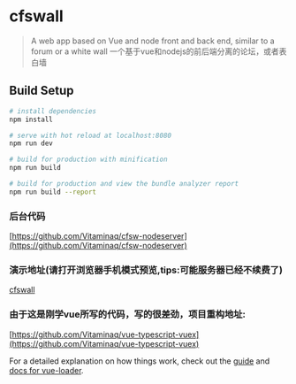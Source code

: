 # cfswall

> A web app based on Vue and node front and back end, similar to a forum or a white wall
一个基于vue和nodejs的前后端分离的论坛，或者表白墙

## Build Setup

``` bash
# install dependencies
npm install

# serve with hot reload at localhost:8080
npm run dev

# build for production with minification
npm run build

# build for production and view the bundle analyzer report
npm run build --report
```
### 后台代码
[https://github.com/Vitaminaq/cfsw-nodeserver](https://github.com/Vitaminaq/cfsw-nodeserver)

### 演示地址(请打开浏览器手机模式预览,tips:可能服务器已经不续费了)
[cfswall](http://180.76.53.224)

### 由于这是刚学vue所写的代码，写的很差劲，项目重构地址:
[https://github.com/Vitaminaq/vue-typescript-vuex](https://github.com/Vitaminaq/vue-typescript-vuex)

For a detailed explanation on how things work, check out the [guide](http://vuejs-templates.github.io/webpack/) and [docs for vue-loader](http://vuejs.github.io/vue-loader).

